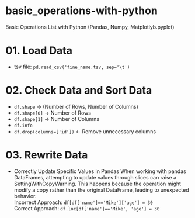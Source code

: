 # basic_operations-with-python
Basic Operations List with Python (Pandas, Numpy, Matplotlyb.pyplot)


# 01. Load Data
- tsv file:
  `pd.read_csv('fine_name.tsv, sep='\t')`


# 02. Check Data and Sort Data
- `df.shape` -> (Number of Rows, Number of Columns)
- `df.shape[0]` -> Number of Rows
- `df.shape[1]` -> Number of Columns
- `df.info`
- `df.drop(columns=['id'])` <- Remove unnecessary columns

# 03. Rewrite Data
- Correctly Update Specific Values in Pandas
When working with pandas DataFrames, attempting to update values through slices can raise a SettingWithCopyWarning. This happens because the operation might modify a copy rather than the original DataFrame, leading to unexpected behavior.  
Incorrect Approach: `df[df['name']=='Mike']['age'] = 30`  
Correct Approach: `df.loc[df['name']=='Mike', 'age'] = 30`  

